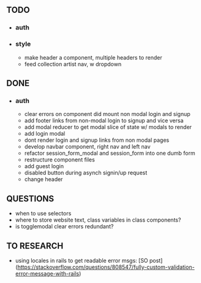 ## TODO
* ### auth

* ### style
  * make header a component, multiple headers to render
  * feed collection artist nav, w dropdown

## DONE
* ### auth
  * clear errors on component did mount non modal login and signup
  * add footer links from non-modal login to signup and vice versa
  * add modal reducer to get modal slice of state w/ modals to render
  * add login modal
  * dont render login and signup links from non modal pages
  * develop navbar component, right nav and left nav
  * refactor session_form_modal and session_form into one dumb form
  * restructure component files
  * add guest login
  * disabled button during asynch signin/up request
  * change header

## QUESTIONS
* when to use selectors
* where to store website text, class variables in class components?
* is togglemodal clear errors redundant?

## TO RESEARCH
* using locales in rails to get readable error msgs: [SO post] (https://stackoverflow.com/questions/808547/fully-custom-validation-error-message-with-rails)
